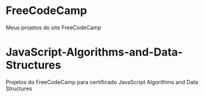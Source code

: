 # FreeCodeCamp
Meus projetos do site FreeCodeCamp

# JavaScript-Algorithms-and-Data-Structures
Projetos do FreeCodeCamp para certificado JavaScript Algorithms and Data Structures
